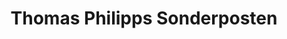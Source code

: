 ---
title: "Thomas Philipps Sonderposten"
url: /gardelegen/thomas-philipps-sonderposten/
shop: Kramladen
---
